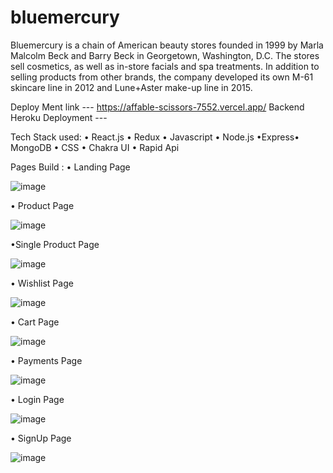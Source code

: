 # bluemercury
Bluemercury is a chain of American beauty stores founded in 1999 by Marla Malcolm Beck and Barry Beck in Georgetown, Washington, D.C. The stores sell cosmetics, as well as in-store facials and spa treatments. In addition to selling products from other brands, the company developed its own M-61 skincare line in 2012 and Lune+Aster make-up line in 2015.

Deploy Ment link --- https://affable-scissors-7552.vercel.app/
Backend Heroku Deployment --- 

Tech Stack used: • React.js • Redux • Javascript • Node.js  •Express• MongoDB • CSS • Chakra UI • Rapid Api 


Pages Build : • Landing Page

![image](https://user-images.githubusercontent.com/97448096/189687099-33547923-e6aa-4f4d-8f83-1f3b6746c982.png)


• Product Page

![image](https://user-images.githubusercontent.com/97448096/189687269-36c8af87-f6e1-4002-b37c-3e93a444d91e.png)


•Single Product Page

![image](https://user-images.githubusercontent.com/97448096/189687384-da8945d3-2e6b-4b8f-9534-dab2c0c42dcc.png)


• Wishlist Page

![image](https://user-images.githubusercontent.com/97448096/189687596-7c595d1d-1a5d-4bc1-ba53-561b75d2825a.png)


• Cart Page

![image](https://user-images.githubusercontent.com/97448096/189688053-6c1c2ca9-463b-474e-8100-ab055f685e5d.png)


• Payments Page

![image](https://user-images.githubusercontent.com/97448096/189688191-a4288f05-e879-414d-9a59-c4c7edaa4663.png)



• Login Page

![image](https://user-images.githubusercontent.com/97448096/189688357-9cc0750a-95ff-4bd0-84b1-2c09262d5a18.png)


• SignUp Page

![image](https://user-images.githubusercontent.com/97448096/189688539-ffefe76d-6a92-47cd-83bc-429d0f11e942.png)




